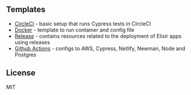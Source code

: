 ## Templates

- [CircleCI](https://github.com/mikoscz/dev-templates/tree/main/circleci) - basic setup that runs Cypress tests in CircleCI
- [Docker](https://github.com/mikoscz/dev-templates/tree/main/docker) - template to run container and config file
- [Release](https://github.com/mikoscz/dev-templates/tree/main/elixir/release) - contains resources related to the deployment of Elixir apps using releases
- [Github Actions](https://github.com/mikoscz/dev-templates/tree/main/github-actions) - configs to AWS, Cypress, Netlify, Newman, Node and Postgres

## License
MIT
